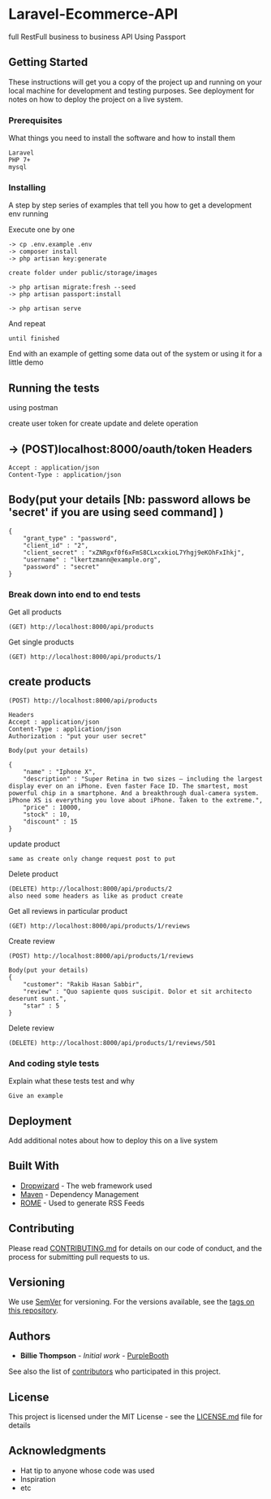 # Laravel-Ecommerce-API
full RestFull business to business API Using Passport


## Getting Started

These instructions will get you a copy of the project up and running on your local machine for development and testing purposes. See deployment for notes on how to deploy the project on a live system.

### Prerequisites

What things you need to install the software and how to install them

```
Laravel
PHP 7+
mysql

```

### Installing

A step by step series of examples that tell you how to get a development env running

Execute one by one

```
-> cp .env.example .env
-> composer install
-> php artisan key:generate 

create folder under public/storage/images

-> php artisan migrate:fresh --seed
-> php artisan passport:install

-> php artisan serve
```

And repeat

```
until finished
```

End with an example of getting some data out of the system or using it for a little demo

## Running the tests

using postman

create user token for create update and delete operation

-> (POST)localhost:8000/oauth/token
Headers
-----------
```
Accept : application/json
Content-Type : application/json
```

Body(put your details [Nb: password allows be 'secret' if you are using seed command] )
-----
```
{
	"grant_type" : "password",
	"client_id" : "2",
	"client_secret" : "xZNRgxf0f6xFmS8CLxcxkioL7Yhgj9eKOhFxIhkj",
	"username" : "lkertzmann@example.org",
	"password" : "secret"
}
```

### Break down into end to end tests

Get all products
```
(GET) http://localhost:8000/api/products
```

Get single products
```
(GET) http://localhost:8000/api/products/1
```

create products
-----------------
```
(POST) http://localhost:8000/api/products

Headers
Accept : application/json
Content-Type : application/json
Authorization : "put your user secret"

Body(put your details)

{
	"name" : "Iphone X",
	"description" : "Super Retina in two sizes — including the largest display ever on an iPhone. Even faster Face ID. The smartest, most powerful chip in a smartphone. And a breakthrough dual-camera system. iPhone XS is everything you love about iPhone. Taken to the extreme.",
	"price" : 10000,
	"stock" : 10,
	"discount" : 15
}
```

update product 
```
same as create only change request post to put
```

Delete product
```
(DELETE) http://localhost:8000/api/products/2
also need some headers as like as product create 
```

Get all reviews in particular product
```
(GET) http://localhost:8000/api/products/1/reviews
```

Create review
```
(POST) http://localhost:8000/api/products/1/reviews

Body(put your details)
{
	"customer": "Rakib Hasan Sabbir",
    "review" : "Quo sapiente quos suscipit. Dolor et sit architecto deserunt sunt.",
    "star" : 5
}
```

Delete review
```
(DELETE) http://localhost:8000/api/products/1/reviews/501
```
### And coding style tests

Explain what these tests test and why

```
Give an example
```

## Deployment

Add additional notes about how to deploy this on a live system

## Built With

* [Dropwizard](http://www.dropwizard.io/1.0.2/docs/) - The web framework used
* [Maven](https://maven.apache.org/) - Dependency Management
* [ROME](https://rometools.github.io/rome/) - Used to generate RSS Feeds

## Contributing

Please read [CONTRIBUTING.md](https://gist.github.com/PurpleBooth/b24679402957c63ec426) for details on our code of conduct, and the process for submitting pull requests to us.

## Versioning

We use [SemVer](http://semver.org/) for versioning. For the versions available, see the [tags on this repository](https://github.com/your/project/tags). 

## Authors

* **Billie Thompson** - *Initial work* - [PurpleBooth](https://github.com/PurpleBooth)

See also the list of [contributors](https://github.com/your/project/contributors) who participated in this project.

## License

This project is licensed under the MIT License - see the [LICENSE.md](LICENSE.md) file for details

## Acknowledgments

* Hat tip to anyone whose code was used
* Inspiration
* etc